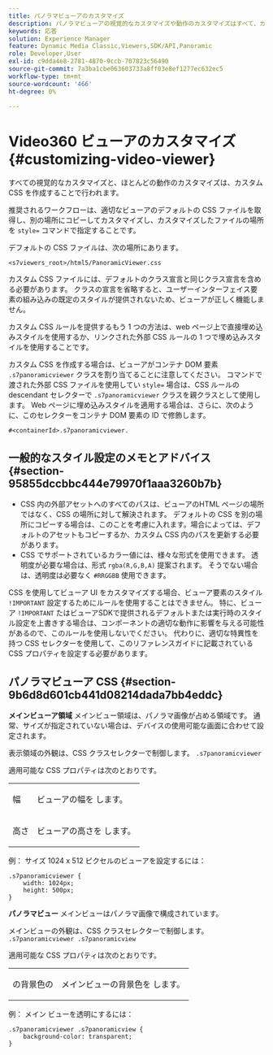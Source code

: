 ```yaml
---
title: パノラマビューアのカスタマイズ
description: パノラマビューアの視覚的なカスタマイズや動作のカスタマイズはすべて、カスタム CSS を作成して行われます。
keywords: 応答
solution: Experience Manager
feature: Dynamic Media Classic,Viewers,SDK/API,Panoramic
role: Developer,User
exl-id: c9dda4e8-2781-4870-9ccb-707823c56490
source-git-commit: 7a3ba1cbe063603733a8ff03e8ef1277ec632ec5
workflow-type: tm+mt
source-wordcount: '466'
ht-degree: 0%

---
```


# Video360 ビューアのカスタマイズ{#customizing-video-viewer}

すべての視覚的なカスタマイズと、ほとんどの動作のカスタマイズは、カスタム CSS を作成することで行われます。

推奨されるワークフローは、適切なビューアのデフォルトの CSS ファイルを取得し、別の場所にコピーしてカスタマイズし、カスタマイズしたファイルの場所を `style=` コマンドで指定することです。

デフォルトの CSS ファイルは、次の場所にあります。

`<s7viewers_root>/html5/PanoramicViewer.css`

カスタム CSS ファイルには、デフォルトのクラス宣言と同じクラス宣言を含める必要があります。 クラスの宣言を省略すると、ユーザーインターフェイス要素の組み込みの既定のスタイルが提供されないため、ビューアが正しく機能しません。

カスタム CSS ルールを提供するもう 1 つの方法は、web ページ上で直接埋め込みスタイルを使用するか、リンクされた外部 CSS ルールの 1 つで埋め込みスタイルを使用することです。

カスタム CSS を作成する場合は、ビューアがコンテナ DOM 要素 `.s7panoramicviewer` クラスを割り当てることに注意してください。 コマンドで渡された外部 CSS ファイルを使用してい `style=` 場合は、CSS ルールの descendant セレクターで `.s7panoramicviewer` クラスを親クラスとして使用します。 Web ページに埋め込みスタイルを適用する場合は、さらに、次のように、このセレクターをコンテナ DOM 要素の ID で修飾します。

`#<containerId>.s7panoramicviewer.`


## 一般的なスタイル設定のメモとアドバイス {#section-95855dccbbc444e79970f1aaa3260b7b}

* CSS 内の外部アセットへのすべてのパスは、ビューアのHTML ページの場所ではなく、CSS の場所に対して解決されます。 デフォルトの CSS を別の場所にコピーする場合は、このことを考慮に入れます。場合によっては、デフォルトのアセットもコピーするか、カスタム CSS 内のパスを更新する必要があります。
* CSS でサポートされているカラー値には、様々な形式を使用できます。 透明度が必要な場合は、形式 `rgba(R,G,B,A)` 提案されます。 そうでない場合は、透明度は必要なく `#RRGGBB` 使用できます。

CSS を使用してビューア UI をカスタマイズする場合、ビューア要素のスタイル `!IMPORTANT` 設定するためにルールを使用することはできません。 特に、ビューア `!IMPORTANT` たはビューアSDKで提供されるデフォルトまたは実行時のスタイル設定を上書きする場合は、コンポーネントの適切な動作に影響を与える可能性があるので、このルールを使用しないでください。 代わりに、適切な特異性を持つ CSS セレクターを使用して、このリファレンスガイドに記載されている CSS プロパティを設定する必要があります。

## パノラマビューア CSS {#section-9b6d8d601cb441d08214dada7bb4eddc}

**メインビューア領域**
メインビュー領域は、パノラマ画像が占める領域です。  通常、サイズが指定されていない場合は、デバイスの使用可能な画面に合わせて設定されます。

表示領域の外観は、CSS クラスセレクターで制御します。
`.s7panoramicviewer`

適用可能な CSS プロパティは次のとおりです。

<table id="table_panA68A403DB93A6D597461A573"> 
 <tbody> 
  <tr> 
   <td colname="col1"> <p> <span class="codeph"> 幅 </span> </p> </td> 
   <td colname="col2"> <p> ビューアの幅を <span class="codeph"> します。</span> </p> </td> 
  </tr> 
  <tr> 
   <td colname="col1"> <p> <span class="codeph"> 高さ </span> </p> </td> 
   <td colname="col2"> <p> ビューアの高さを <span class="codeph"> します。</span> </p> </td> 
  </tr> 
 </tbody> 
</table>

例：
サイズ 1024 x 512 ピクセルのビューアを設定するには：

```
.s7panoramicviewer {
	width: 1024px;
	height: 500px;	
}
```

**パノラマビュー**
メインビューはパノラマ画像で構成されています。

メインビューの外観は、CSS クラスセレクターで制御します。
`.s7panoramicviewer .s7panoramicview`

適用可能な CSS プロパティは次のとおりです。
<table id="table_pann68A403DB93A6D597461A573"> 
 <tbody> 
  <tr> 
   <td colname="col1"> <p> <span class="codeph"> の背景色の </span> </p> </td> 
   <td colname="col2"> <p> メインビューの背景色を <span class="codeph"> します。</span> </p> </td> 
  </tr> 
 </tbody> 
</table>

例：
メイン ビューを透明にするには：

```
.s7panoramicviewer .s7panoramicview {
	background-color: transparent;
}
```
